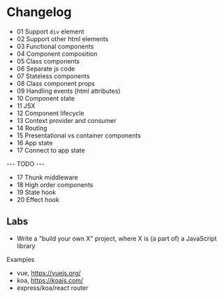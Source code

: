 # Changelog

- 01 Support `div` element
- 02 Support other html elements
- 03 Functional components
- 04 Component composition
- 05 Class components
- 06 Separate js code
- 07 Stateless components
- 08 Class component props
- 09 Handling events (html attributes)
- 10 Component state
- 11 JSX
- 12 Component lifecycle
- 13 Context provider and consumer
- 14 Routing
- 15 Presentational vs container components 
- 16 App state
- 17 Connect to app state

--- TODO ---

- 17 Thunk middleware
- 18 High order components
- 19 State hook
- 20 Effect hook

## Labs

- Write a "build your own X" project, where X is (a part of) a JavaScript library

Examples
  - vue, https://vuejs.org/
  - koa, https://koajs.com/
  - express/koa/react router
